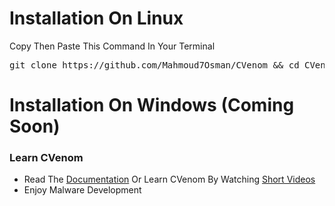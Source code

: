<h1>Installation On Linux</h1>
<p>Copy Then Paste This Command In Your Terminal</p>
<pre>git clone https://github.com/Mahmoud7Osman/CVenom && cd CVenom/Setup/ && bash setup.sh</pre>

<h1>Installation On Windows (Coming Soon)</h1>

<h3>Learn CVenom</h3>
<ul>
	<li>Read The <a href="https://github.com/Mahmoud7Osman/CVenom#documentation">Documentation</a> Or Learn CVenom By Watching <a href="https://youtube.com/c/TheDoctorMLT">Short Videos</a></li>
	<li>Enjoy Malware Development</li>

</ul>
